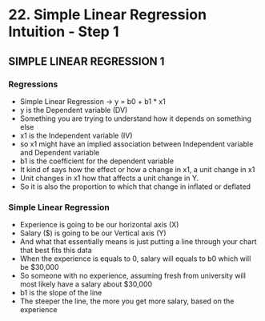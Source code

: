 # 22. Simple Linear Regression Intuition - Step 1

## SIMPLE LINEAR REGRESSION 1

### Regressions
* Simple Linear Regression -> y = b0 + b1 * x1
* y is the Dependent variable (DV)
* Something you are trying to understand how it depends on something else
* x1 is the Independent variable (IV)
* so x1 might have an implied association between Independent variable and Dependent variable
* b1 is the coefficient for the dependent variable
* It kind of says how the effect or how a change in x1, a unit change in x1
* Unit changes in x1 how that affects a unit change in Y.
* So it is also the proportion to which that change in inflated or deflated 

### Simple Linear Regression
* Experience is going to be our horizontal axis (X) 
* Salary ($) is going to be our Vertical axis (Y)
* And what that essentially means is just putting a line through your chart that best fits this data
* When the experience is equals to 0, salary will equals to b0 which will be $30,000
* So someone with no experience, assuming fresh from university will most likely have a salary about $30,000
* b1 is the slope of the line
* The steeper the line, the more you get more salary, based on the experience
